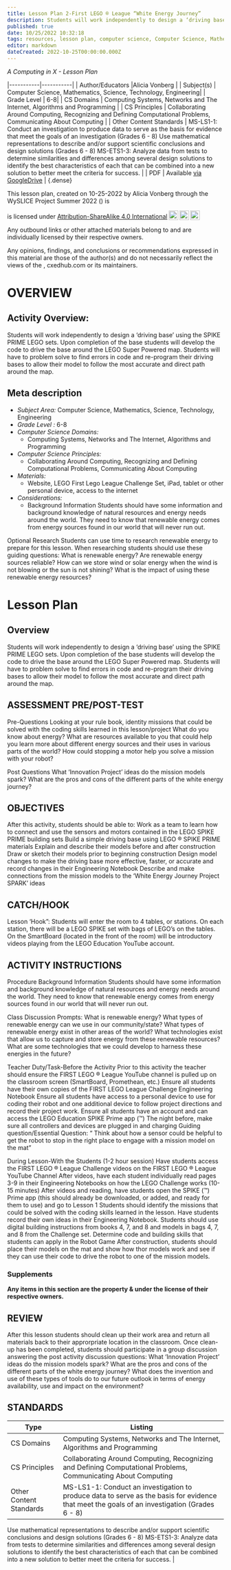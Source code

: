 ```yaml
---
title: Lesson Plan 2-First LEGO ® League “White Energy Journey”
description: Students will work independently to design a ‘driving base’ using the SPIKE PRIME LEGO sets. Upon completion of the base students will develop the code to drive the base around the LEGO Super Powered map. Students will have to problem solve to find errors in code and re-program their driving bases to allow their model to follow the most accurate and direct path around the map.
published: true
date: 10/25/2022 10:32:18
tags: resources, lesson plan, computer science, Computer Science, Mathematics, Science, Technology, Engineering 
editor: markdown
dateCreated: 2022-10-25T00:00:00.000Z
---
```

*A Computing in X - Lesson Plan*

|-----------|-----------|
| Author/Educators |Alicia Vonberg |
| Subject(s) | Computer Science, Mathematics, Science, Technology, Engineering|
| Grade Level | 6-8|
| CS Domains | Computing Systems, Networks and The Internet, Algorithms and Programming |
| CS Principles | Collaborating Around Computing, Recognizing and Defining Computational Problems, Communicating About Computing |
| Other Content Standards | MS-LS1-1: Conduct an investigation to produce data to serve as the basis for evidence that meet the goals of an investigation (Grades 6 - 8)
Use mathematical representations to describe and/or support scientific conclusions and design solutions (Grades 6 - 8)
MS-ETS1-3: Analyze data from tests to determine similarities and differences among several design solutions to identify the best characteristics of each that can be combined into a new solution to better meet the criteria for success. | 
| PDF | Available [via GoogleDrive]() |
{.dense}






This lesson plan, created on 10-25-2022 by Alicia Vonberg through the  WySLICE Project Summer 2022 () is  <p xmlns:cc="http://creativecommons.org/ns#" >  is licensed under <a href="http://creativecommons.org/licenses/by-sa/4.0/?ref=chooser-v1" target="_blank" rel="license noopener noreferrer" style="display:inline-block;">Attribution-ShareAlike 4.0 International<img style="height:22px!important;margin-left:3px;vertical-align:text-bottom;" src="https://mirrors.creativecommons.org/presskit/icons/cc.svg?ref=chooser-v1"><img style="height:22px!important;margin-left:3px;vertical-align:text-bottom;" src="https://mirrors.creativecommons.org/presskit/icons/by.svg?ref=chooser-v1"><img style="height:22px!important;margin-left:3px;vertical-align:text-bottom;" src="https://mirrors.creativecommons.org/presskit/icons/sa.svg?ref=chooser-v1"></a></p>


Any outbound links or other attached materials belong to and are individually licensed by their respective owners. 


Any opinions, findings, and conclusions or recommendations expressed in this material are those of the author(s) and do not necessarily reflect the views of the , cxedhub.com or its maintainers.


# OVERVIEW
## Activity Overview:  
Students will work independently to design a ‘driving base’ using the SPIKE PRIME LEGO sets. Upon completion of the base students will develop the code to drive the base around the LEGO Super Powered map. Students will have to problem solve to find errors in code and re-program their driving bases to allow their model to follow the most accurate and direct path around the map.
## Meta description
+ *Subject Area:* Computer Science, Mathematics, Science, Technology, Engineering 
+ *Grade Level :* 6-8 
+ *Computer Science Domains:*
   + Computing Systems, Networks and The Internet, Algorithms and Programming
+ *Computer Science Principles:*
   + Collaborating Around Computing, Recognizing and Defining Computational Problems, Communicating About Computing
+ *Materials:* 
   + Website, LEGO First Lego League Challenge Set, iPad, tablet or other personal device, access to the internet
+ *Considerations:*
   + Background Information
Students should have some information and background knowledge of natural resources and energy needs around the world. They need to know that renewable energy comes from energy sources found in our world that will never run out. 


Optional Research
Students can use time to research renewable energy to prepare for this lesson. When researching students should use these guiding questions:
What is renewable energy?
Are renewable energy sources reliable?
How can we store wind or solar energy when the wind is not blowing or the sun is not shining?
What is the impact of using these renewable energy resources?


# Lesson Plan
## Overview
Students will work independently to design a ‘driving base’ using the SPIKE PRIME LEGO sets. Upon completion of the base students will develop the code to drive the base around the LEGO Super Powered map. Students will have to problem solve to find errors in code and re-program their driving bases to allow their model to follow the most accurate and direct path around the map.
## ASSESSMENT PRE/POST-TEST
Pre-Questions
Looking at your rule book, identity missions that could be solved with the coding skills learned in this lesson/project
What do you know about energy?
What are resources available to you that could help you learn more about different energy sources and their uses in various parts of the world?
How could stopping a motor help you solve a mission with your robot?


Post Questions
What ‘Innovation Project’ ideas do the mission models spark?
What are the pros and cons of the different parts of the white energy journey?
## OBJECTIVES
After this activity, students should be able to:
Work as a team to learn how to connect and use the sensors and motors contained in the LEGO SPIKE PRIME building sets
Build a simple driving base using LEGO ® SPIKE PRIME materials
Explain and describe their models before and after construction
Draw or sketch their models prior to beginning construction
Design model changes to make the driving base more effective, faster, or accurate and record changes in their Engineering Notebook
Describe and make connections from the mission models to the ‘White Energy Journey Project SPARK’ ideas


## CATCH/HOOK
Lesson ‘Hook”: 
Students will enter the room to 4 tables, or stations. On each station, there will be a LEGO SPIKE set with bags of LEGO’s on the tables. On the SmartBoard (located in the front of the room) will be introductory videos playing from the LEGO Education YouTube account.


## ACTIVITY INSTRUCTIONS
Procedure
Background Information
Students should have some information and background knowledge of natural resources and energy needs around the world. They need to know that renewable energy comes from energy sources found in our world that will never run out. 


Class Discussion Prompts:
What is renewable energy? 
What types of renewable energy can we use in our community/state?
What types of renewable energy exist in other areas of the world?
What technologies exist that allow us to capture and store energy from these renewable resources?
What are some technologies that we could develop to harness these energies in the future? 


Teacher Duty/Task-Before the Activity
Prior to this activity the teacher should ensure the FIRST LEGO ® League YouTube channel is pulled up on the classroom screen (SmartBoard, Promethean, etc.)
Ensure all students have their own copies of the FIRST LEGO League Challenge Engineering Notebook
Ensure all students have access to a personal device to use for coding their robot and one additional device to follow project directions and record their project work.
Ensure all students have an account and can access the LEGO Education SPIKE Prime app (™)
The night before, make sure all controllers and devices are plugged in and charging
Guiding question/Essential Question: “ Think about how a sensor could be helpful to get the robot to stop in the right place to engage with a mission model on the mat”
 
During Lesson-With the Students (1-2 hour session)
Have students access the FIRST LEGO ® League Challenge videos on the FIRST LEGO ® League YouTube Channel
After videos, have each student individually read pages 3-9 in their Engineering Notebooks on how the LEGO Challenge works (10-15 minutes)
After videos and reading, have students open the SPIKE (™) Prime app (this should already be downloaded, or added, and ready for them to use) and go to Lesson 1
Students should identify the missions that could be solved with the coding skills learned in the lesson. Have students record their own ideas in their Engineering Notebook.
Students should use digital building instructions from books 4, 7, and 8 and models in bags 4, 7, and 8 from the Challenge set. 
Determine code and building skills that students can apply in the Robot Game
After construction, students should place their models on the mat and show how thor models work and see if they can use their code to drive the robot to one of the mission models.


### Supplements
**Any items in this section are the property & under the license of their respective owners.**






## REVIEW
After this lesson students should clean up their work area and return all materials back to their approrpriate location in the classroom.
Once clean-up has been completed, students should participate in a group discussion answering the post activity discussion questions:
What ‘Innovation Project’ ideas do the mission models spark?
What are the pros and cons of the different parts of the white energy journey?
What does the invention and use of these types of tools do to our future outlook in terms of energy availability, use and impact on the environment?
## STANDARDS        
| Type | Listing | 
|-----------|-----------|
| CS Domains  | Computing Systems, Networks and The Internet, Algorithms and Programming|
| CS Principles   | Collaborating Around Computing, Recognizing and Defining Computational Problems, Communicating About Computing|
| Other Content Standards | MS-LS1-1: Conduct an investigation to produce data to serve as the basis for evidence that meet the goals of an investigation (Grades 6 - 8)
Use mathematical representations to describe and/or support scientific conclusions and design solutions (Grades 6 - 8)
MS-ETS1-3: Analyze data from tests to determine similarities and differences among several design solutions to identify the best characteristics of each that can be combined into a new solution to better meet the criteria for success.  |
